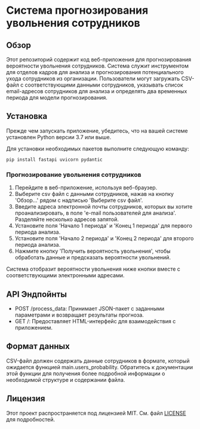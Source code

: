 # Система прогнозирования увольнения сотрудников

## Обзор

Этот репозиторий содержит код веб-приложения для прогнозирования вероятности увольнения сотрудников. Система служит инструментом для отделов кадров для анализа и прогнозирования потенциального ухода сотрудников из организации. Пользователи могут загружать CSV-файл с соответствующими данными сотрудников, указывать список email-адресов сотрудников для анализа и определять два временных периода для модели прогнозирования.

## Установка

Прежде чем запускать приложение, убедитесь, что на вашей системе установлен Python версии 3.7 или выше.

Для установки необходимых пакетов выполните следующую команду:

`
pip install fastapi uvicorn pydantic
`

### Прогнозирование увольнения сотрудников

1. Перейдите в веб-приложение, используя веб-браузер.
2. Выберите csv файл с данными сотрудников, нажав на кнопку 'Обзор...' рядом с надписью 'Выберите csv файл'.
3. Введите адреса электронной почты сотрудников, которых вы хотите проанализировать, в поле 'e-mail пользователей для анализа'. Разделяйте несколько адресов запятой.
4. Установите поля 'Начало 1 периода' и 'Конец 1 периода' для первого периода анализа.
5. Установите поля 'Начало 2 периода' и 'Конец 2 периода' для второго периода анализа.
6. Нажмите кнопку 'Получить вероятность увольнения', чтобы обработать данные и предсказать вероятности увольнений.

Система отобразит вероятности увольнения ниже кнопки вместе с соответствующими электронными адресами.

## API Эндпойнты

- POST /process_data: Принимает JSON-пакет с заданными параметрами и возвращает результаты прогноза.
- GET /: Предоставляет HTML-интерфейс для взаимодействия с приложением.

## Формат данных

CSV-файл должен содержать данные сотрудников в формате, который ожидается функцией main.users_probability. Обратитесь к документации этой функции для получения более подробной информации о необходимой структуре и содержании файла.

## Лицензия

Этот проект распространяется под лицензией MIT. См. файл [LICENSE](LICENSE) для подробностей.
